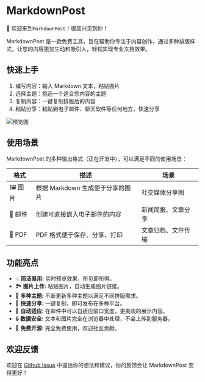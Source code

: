 # MarkdownPost

👋 欢迎来到`MarkdownPost`！很高兴见到你！

MarkdownPost 是一款免费工具，旨在帮助你专注于内容创作，通过多种排版样式，让您的内容更加生动和吸引人，轻松实现专业文档效果。

## 快速上手

1. 编写内容：输入 Markdown 文本，粘贴图片
2. 选择主题：挑选一个适合您内容的主题
3. 复制内容：一键复制排版后的内容
4. 粘贴分享：粘贴到电子邮件、聊天软件等任何地方，快速分享

![预览图](https://picsum.photos/600/300)

## 使用场景

MarkdownPost 的多种输出格式（正在开发中），可以满足不同的使用场景：

| 格式     | 描述                    | 场景        |
|--------|-----------------------|-----------|
| 🖼️ 图片 | 根据 Markdown 生成便于分享的图片 | 社交媒体分享图   |
| 📧 邮件  | 创建可直接嵌入电子邮件的内容        | 新闻简报、文章分享 |
| 📄 PDF | PDF 格式便于保存、分享、打印      | 文章归档、文件传输 |

## 功能亮点

- 💡 **简洁易用:** 实时预览效果，所见即所得。
- 🏞️ **图片上传:** 粘贴图片，自动生成图片链接。
- 🎨 **多种主题:** 不断更新多种主题以满足不同排版需求。
- 📧 **快速分享:** 一键复制，即可发布在多种平台。
- 📄 **自动适应:** 在邮件中可以自适应窗口宽度，更美观的展示内容。
- 🔒 **数据安全:** 文本和图片完全在浏览器中处理，不会上传到服务器。
- 🌟 **免费开源:** 完全免费使用，欢迎社区贡献。

## 欢迎反馈

欢迎在 [Github Issue](https://github.com/Cyronlee/markdown-post/issues) 中提出你的想法和建议，你的反馈会让 MarkdownPost
变得更好！
